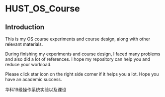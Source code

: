 # HUST_OS_Course
## Introduction
This is my OS course experiments and course design, along with other relevant materials.

During finishing my experiments and course design, I faced many problems and also did a lot of references. I hope my repository can help you and reduce your workload.

Please click star icon on the right side corner if it helps you a lot. Hope you have an academic success.

华科19级操作系统实验以及课设
